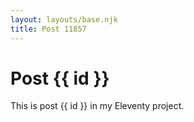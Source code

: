 ```yaml
---
layout: layouts/base.njk
title: Post 11857
---
```


# Post {{ id }}

This is post {{ id }} in my Eleventy project.
